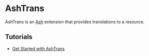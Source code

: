# AshTrans

AshTrans is an [Ash](https://hexdocs.pm/ash) extension that provides translations to a resource.

## Tutorials

- [Get Started with AshTrans](documentation/tutorials/get-started-with-ash-trans.md)
